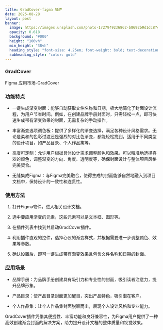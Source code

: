 ```yaml
---
title: GradCover-figma 插件
date: 2025-08-28
layout: post
banner:
  image: https://images.unsplash.com/photo-1727949236862-b8692b9d1dc8?crop=entropy&cs=tinysrgb&fit=max&fm=jpg&ixid=M3w2OTIwMzJ8MHwxfHJhbmRvbXx8fHx8fHx8fDE3NTY0MTk1NDl8&ixlib=rb-4.1.0&q=80&w=1080
  opacity: 0.618
  background: "#000"
  height: "100vh"
  min_height: "38vh"
  heading_style: "font-size: 4.25em; font-weight: bold; text-decoration: underline"
  subheading_style: "color: gold"
---
```


### GradCover

Figma 应用市场-GradCover

### 功能特点

- 一键生成渐变封面：能够自动获取文件名称和日期，极大地简化了封面设计流程，为用户节省时间。例如，在创建品牌手册封面时，只需轻松一点，即可快速生成带有渐变效果的封面，无需复杂的手动操作。

- 丰富渐变选项调色板：提供了多样化的渐变选择，满足各种设计风格需求。无论是柔和的色彩过渡还是强烈的对比色渐变，都能轻松找到，适用于不同类型的设计项目，如产品目录、个人作品集等。

- 高度可定制：允许用户根据具体设计需求调整颜色和效果。可以精准地选择喜欢的颜色，调整渐变的方向、角度、透明度等，确保封面设计与整体项目风格完美契合。

- 无缝集成Figma：与Figma完美融合，使得生成的封面能够自然地融入到项目文档中，保持设计的一致性和连贯性。

### 使用方法

1. 打开Figma软件，进入相关设计文档。

1. 选中要应用渐变的元素，这些元素可以是文本框、图形等。

1. 在插件列表中找到并启动GradCover插件。

1. 利用插件直观的控件，选择心仪的渐变样式，并根据需要进一步调整颜色、效果等参数。

1. 确认设置后，即可一键生成带有渐变效果且包含文件名称和日期的封面。

### 应用场景

- 品牌手册：为品牌手册创建具有吸引力和专业性的封面，吸引读者注意力，提升品牌形象。

- 产品目录：使产品目录封面更加醒目，突出产品特色，吸引潜在客户。

- 个人作品集：让个人作品集封面脱颖而出，展现个人设计风格和专业能力。

GradCover插件凭借其便捷性、丰富功能和良好兼容性，为Figma用户提供了一种高效创建渐变封面的解决方案，助力提升设计文档的整体质量和视觉效果。